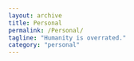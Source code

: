 ```yaml
---
layout: archive
title: Personal
permalink: /Personal/
tagline: "Humanity is overrated."
category: "personal"
---
```

